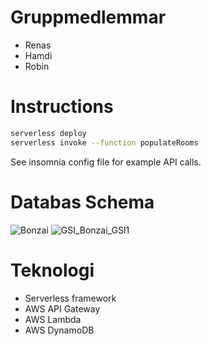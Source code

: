 # Gruppmedlemmar
 - Renas
 - Hamdi
 - Robin

# Instructions
```bash 
serverless deploy
serverless invoke --function populateRooms
```

See insomnia config file for example API calls.

# Databas Schema
![Bonzai](https://github.com/meganide/bonzai-serverless/assets/77303348/cbc8c446-0e03-43f7-84ac-39924158d066)
![GSI_Bonzai_GSI1](https://github.com/meganide/bonzai-serverless/assets/77303348/661bae1d-b690-4e89-8f6a-fb0c7fd77f70)

# Teknologi
- Serverless framework
- AWS API Gateway
- AWS Lambda
- AWS DynamoDB
